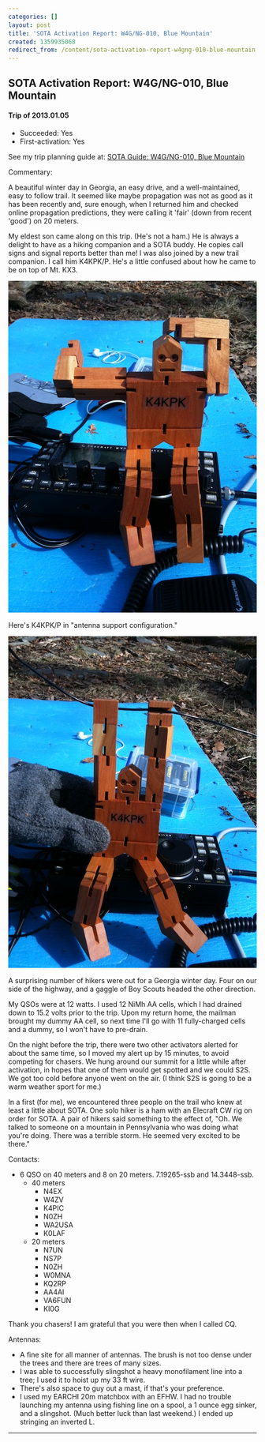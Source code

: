 ```yaml
---
categories: []
layout: post
title: 'SOTA Activation Report: W4G/NG-010, Blue Mountain'
created: 1359935068
redirect_from: /content/sota-activation-report-w4gng-010-blue-mountain
---
```

SOTA Activation Report: W4G/NG-010, Blue Mountain
----------------------------------------------
#### Trip of 2013.01.05
* Succeeded: Yes
* First-activation: Yes

See my trip planning guide at: [SOTA Guide: W4G/NG-010, Blue Mountain](/content/sota-guide-w4gng-010-blue-mountain)

Commentary:

A beautiful winter day in Georgia, an easy drive, and a well-maintained, easy to follow trail.  It seemed like maybe propagation was not as good as it has been recently and, sure enough, when I returned him and checked online propagation predictions, they were calling it 'fair' (down from recent 'good') on 20 meters.

My eldest son came along on this trip.  (He's not a ham.)  He is always a delight to have as a hiking companion and a SOTA buddy.  He copies call signs and signal reports better than me!  I was also joined by a new trail companion.  I call him K4KPK/P.  He's a little confused about how he came to be on top of Mt. KX3.

![](/files/IMG_0140.JPG)

Here's K4KPK/P in "antenna support configuration."

![](/files/IMG_0141.JPG) 

A surprising number of hikers were out for a Georgia winter day.  Four on our side of the highway, and a gaggle of Boy Scouts headed the other direction.

My QSOs were at 12 watts.  I used 12 NiMh AA cells, which I had drained down to 15.2 volts prior to the trip.  Upon my return home, the mailman brought my dummy AA cell, so next time I'll go with 11 fully-charged cells and a dummy, so I won't have to pre-drain.

On the night before the trip, there were two other activators alerted for about the same time, so I moved my alert up by 15 minutes, to avoid competing for chasers.  We hung around our summit for a little while after activation, in hopes that one of them would get spotted and we could S2S.  We got too cold before anyone went on the air.  (I think S2S is going to be a warm weather sport for me.)

In a first (for me), we encountered three people on the trail who knew at least a little about SOTA.  One solo hiker is a ham with an Elecraft CW rig on order for SOTA.  A pair of hikers said something to the effect of, "Oh.  We talked to someone on a mountain in Pennsylvania who was doing what you're doing.  There was a terrible storm.  He seemed very excited to be there."

Contacts:

* 6 QSO on 40 meters and 8 on 20 meters.  7.19265-ssb and 14.3448-ssb.
    * 40 meters
        * N4EX
        * W4ZV
        * K4PIC
        * N0ZH
        * WA2USA
        * K0LAF
    * 20 meters
        * N7UN
        * NS7P
        * N0ZH
        * W0MNA
        * KQ2RP
        * AA4AI
        * VA6FUN
        * KI0G

Thank you chasers!  I am grateful that you were then when I called CQ.

Antennas:
* A fine site for all manner of antennas.  The brush is not too dense under the trees and there are trees of many sizes.
* I was able to successfully slingshot a heavy monofilament line into a tree; I used it to hoist up my 33 ft wire.
* There's also space to guy out a mast, if that's your preference.
* I used my EARCHI 20m matchbox with an EFHW.  I had no trouble launching my antenna using fishing line on a spool, a 1 ounce egg sinker, and a slingshot.  (Much better luck than last weekend.) I ended up stringing an inverted L.

------
